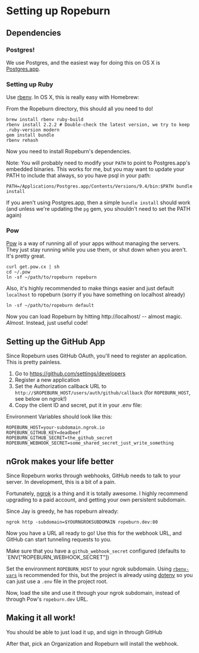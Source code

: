 # Setting up Ropeburn

## Dependencies

### Postgres!

We use Postgres, and the easiest way for doing this on OS X is [Postgres.app](http://postgresapp.com/).

### Setting up Ruby

Use [rbenv](https://github.com/sstephenson/rbenv). In OS X, this is really easy with Homebrew:

From the Ropeburn directory, this should all you need to do!

```shell
brew install rbenv ruby-build
rbenv install 2.2.2 # Double-check the latest version, we try to keep .ruby-version modern
gem install bundle
rbenv rehash
```

Now you need to install Ropeburn's dependencies.

Note: You will probably need to modify your `PATH` to point to Postgres.app's
embedded binaries. This works for me, but you may want to update your PATH to
include that always, so you have psql in your path:

```shell
PATH=/Applications/Postgres.app/Contents/Versions/9.4/bin:$PATH bundle install
```

If you aren't using Postgres.app, then a simple `bundle install` should work
(and unless we're updating the `pg` gem, you shouldn't need to set the PATH
again)

### Pow

[Pow](http://pow.cx/) is a way of running all of your apps without managing the
servers. They just stay running while you use them, or shut down when you
aren't. It's pretty great.

```shell
curl get.pow.cx | sh
cd ~/.pow
ln -sf ~/path/to/ropeburn ropeburn
```

Also, it's highly recommended to make things easier and just default `localhost` to ropeburn (sorry if you have something on localhost already)

```shell
ln -sf ~/path/to/ropeburn default
```

Now you can load Ropeburn by hitting http://localhost/ -- almost magic. _Almost_. Instead, just useful code!

## Setting up the GitHub App

Since Ropeburn uses GitHub OAuth, you'll need to register an application. This is pretty painless.

1. Go to https://github.com/settings/developers
2. Register a new application
3. Set the Authorization callback URL to `http://$ROPEBURN_HOST/users/auth/github/callback` (for `ROPEBURN_HOST`, see below on ngrok!)
4. Copy the client ID and secret, put it in your .env file:

Environment Variables should look like this:

```shell
ROPEBURN_HOST=your-subdomain.ngrok.io
ROPEBURN_GITHUB_KEY=deadbeef
ROPEBURN_GITHUB_SECRET=the_github_secret
ROPEBURN_WEBHOOK_SECRET=some_shared_secret_just_write_something
```

## nGrok makes your life better

Since Ropeburn works through webhooks, GitHub needs to talk to your server. In development, this is a bit of a pain.

Fortunately, [ngrok](https://ngrok.io) is a thing and it is totally awesome. I
highly recommend upgrading to a paid account, and getting your own persistent
subdomain.

Since Jay is greedy, he has ropeburn already:
```
ngrok http -subdomain=$YOURNGROKSUBDOMAIN ropeburn.dev:80
```

Now you have a URL all ready to go! Use this for the webhook URL, and GitHub can start tunneling requests to you.

Make sure that you have a `github_webhook_secret` configured (defaults to `ENV["ROPEBURN_WEBHOOK_SECRET"])

Set the environment `ROPEBURN_HOST` to your ngrok subdomain. Using
[`rbenv-vars`](https://github.com/sstephenson/rbenv-vars) is recommended for
this, but the project is already using
[dotenv](https://github.com/bkeepers/dotenv) so you can just use a `.env` file
in the project root.

Now, load the site and use it through your ngrok subdomain, instead of through Pow's `ropeburn.dev` URL.


## Making it all work!

You should be able to just load it up, and sign in through GitHub

After that, pick an Organization and Ropeburn will install the webhook.
